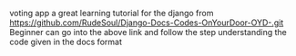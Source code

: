 voting app
a great learning tutorial for the django 
from https://github.com/RudeSoul/Django-Docs-Codes-OnYourDoor-OYD-.git
Beginner can go into the above link and follow the step understanding the code given in the docs format
